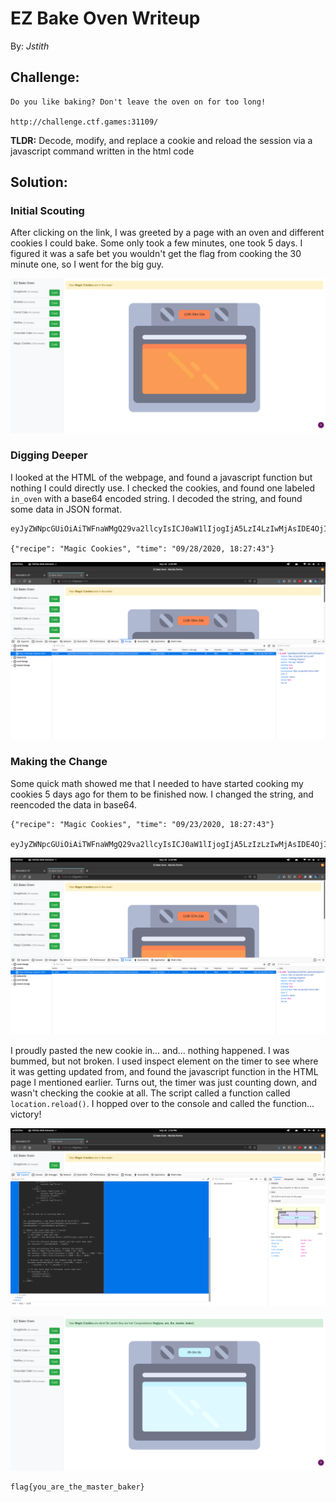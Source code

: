 __EZ Bake Oven Writeup__
========================

By: _Jstith_

## Challenge:

```
Do you like baking? Don't leave the oven on for too long! 

http://challenge.ctf.games:31109/
```

**TLDR:** Decode, modify, and replace a cookie and reload the session via a javascript command written in the html code

## Solution:

### Initial Scouting

After clicking on the link, I was greeted by a page with an oven and different cookies I could bake. Some only took a few minutes, one took 5 days. I figured it was a safe bet you wouldn't get the flag from cooking the 30 minute one, so I went for the big guy.

![](oven.png)

### Digging Deeper

I looked at the HTML of the webpage, and found a javascript function but nothing I could directly use. I checked the cookies, and found one labeled `in_oven` with a base64 encoded string. I decoded the string, and found some data in JSON format.

```
eyJyZWNpcGUiOiAiTWFnaWMgQ29va2llcyIsICJ0aW1lIjogIjA5LzI4LzIwMjAsIDE4OjI3OjQzIn0=

{"recipe": "Magic Cookies", "time": "09/28/2020, 18:27:43"}
```

![](cookie.png)

### Making the Change

Some quick math showed me that I needed to have started cooking my cookies 5 days ago for them to be finished now. I changed the string, and reencoded the data in base64.
```
{"recipe": "Magic Cookies", "time": "09/23/2020, 18:27:43"}

eyJyZWNpcGUiOiAiTWFnaWMgQ29va2llcyIsICJ0aW1lIjogIjA5LzIzLzIwMjAsIDE4OjI3OjQzIn0=
```

![](new_cookie.png)

I proudly pasted the new cookie in... and... nothing happened. I was bummed, but not broken. I used inspect element on the timer to see where it was getting updated from, and found the javascript function in the HTML page I mentioned earlier. Turns out, the timer was just counting down, and wasn't checking the cookie at all. The script called a function called `location.reload()`. I hopped over to the console and called the function... victory!

![](script.png)

![](success.png)

```
flag{you_are_the_master_baker}
```